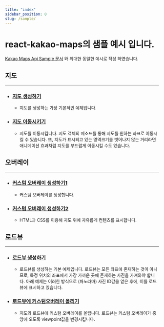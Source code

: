 ```yaml
---
title: "index"
sidebar_position: 0
slug: /sample/
---
```


# react-kakao-maps의 샘플 예시 입니다.

[Kakao Maps Api Sample 문서](https://apis.map.kakao.com/web/sample/) 와 최대한 동일한 예시로 작성 하였습니다.

## 지도

<hr/>

- ### [지도 생성하기](/docs/sample/basicMap)
  - 지도를 생성하는 가장 기본적인 예제입니다.

- ### [지도 이동시키기](/docs/sample/moveMap)
  - 지도를 이동시킵니다. 지도 객체의 메소드를 통해 지도를 원하는 좌표로 이동시킬 수 있습니다. 또, 지도가 표시되고 있는 영역크기를 벗어나지 않는 거리라면 애니메이션 효과처럼 지도를 부드럽게 이동시킬 수도 있습니다.

## 오버레이

<hr/>

- ### [커스텀 오버레이 생성하기1](/docs/sample/customOverlay1)
  - 커스텀 오버레이를 생성합니다.

- ### [커스텀 오버레이 생성하기2](/docs/sample/customOverlay2)
  - HTML과 CSS를 이용해 지도 위에 자유롭게 컨텐츠를 표시합니다.

## 로드뷰

<hr/>

- ### [로드뷰 생성하기](/docs/sample/basicRoadview)
  - 로드뷰를 생성하는 기본 예제입니다. 로드뷰는 모든 좌표에 존재하는 것이 아니므로, 특정 위치의 좌표에서 가장 가까운 곳에 존재하는 사진을 가져와야 합니다. 아래 예제는 이러한 방식으로 (파노라마) 사진 ID값을 얻은 후에, 이를 로드뷰에 표시하고 있습니다.

- ### [로드뷰에 커스텀오버레이 올리기](/docs/sample/roadviewCustomOverlay)
  - 지도와 로드뷰에 커스텀 오버레이를 올립니다. 로드뷰는 커스텀 오버레이가 중앙에 오도록 viewpoint값을 변경시킵니다.
